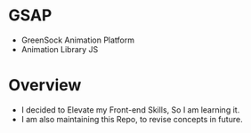 # GSAP 
- GreenSock Animation Platform
- Animation Library JS
# Overview
- I decided to Elevate my Front-end Skills, So I am learning it.
- I am also maintaining this Repo, to revise concepts in future.
